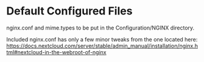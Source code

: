 # Default Configured Files
nginx.conf and mime.types to be put in the Configuration/NGINX directory.

Included nginx.conf has only a few minor tweaks from the one located here:
https://docs.nextcloud.com/server/stable/admin_manual/installation/nginx.html#nextcloud-in-the-webroot-of-nginx